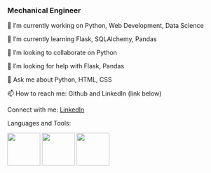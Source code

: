 ### Mechanical Engineer
🔭 I’m currently working on Python, Web Development, Data Science

🌱 I’m currently learning Flask, SQLAlchemy, Pandas

👯 I’m looking to collaborate on Python

🤝 I’m looking for help with Flask, Pandas

💬 Ask me about Python, HTML, CSS

📫 How to reach me: Github and LinkedIn (link below)

Connect with me:
[LinkedIn](https://www.linkedin.com/in/frane-%C4%87alu%C5%A1i%C4%87-bb7602222)

Languages and Tools:

<img src="https://user-images.githubusercontent.com/90317417/234561252-0f0c6f8e-3fbc-4c9f-975d-c1e07621f830.png" width="75" height="75"> <img src="https://user-images.githubusercontent.com/90317417/234561435-77b6e993-5384-4a9e-88ea-48603731b75a.png" width="75" height="75"> <img src="https://user-images.githubusercontent.com/90317417/234561582-35ee7d0f-55ff-41b0-957b-15fe3c9bb87b.png" width="75" height="75">

<!--
**FraneCal/FraneCal** is a ✨ _special_ ✨ repository because its `README.md` (this file) appears on your GitHub profile.

Here are some ideas to get you started:

- 🔭 I’m currently working on ...
- 🌱 I’m currently learning ...
- 👯 I’m looking to collaborate on ...
- 🤔 I’m looking for help with ...
- 💬 Ask me about ...
- 📫 How to reach me: ...
- 😄 Pronouns: ...
- ⚡ Fun fact: ...
-->
